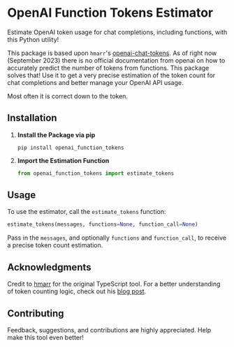 
# OpenAI Function Tokens Estimator

Estimate OpenAI token usage for chat completions, including functions, with this Python utility!

This package is based upon `hmarr`'s [openai-chat-tokens](https://github.com/hmarr/openai-chat-tokens). As of right now (September 2023) there is no official documentation from openai on how to accurately predict the number of tokens from functions. This package solves that! Use it to get a very precise estimation of the token count for chat completions and better manage your OpenAI API usage.

Most often it is correct down to the token.

## Installation

1. **Install the Package via pip**

   ```console
   pip install openai_function_tokens
   ```

2. **Import the Estimation Function**

   ```python
   from openai_function_tokens import estimate_tokens
   ```

## Usage

To use the estimator, call the `estimate_tokens` function:

```python
estimate_tokens(messages, functions=None, function_call=None)
```

Pass in the `messages`, and optionally `functions` and `function_call`, to receive a precise token count estimation.

## Acknowledgments

Credit to [hmarr](https://github.com/hmarr) for the original TypeScript tool. For a better understanding of token counting logic, check out his [blog post](https://hmarr.com/blog/counting-openai-tokens/).

## Contributing

Feedback, suggestions, and contributions are highly appreciated. Help make this tool even better!
